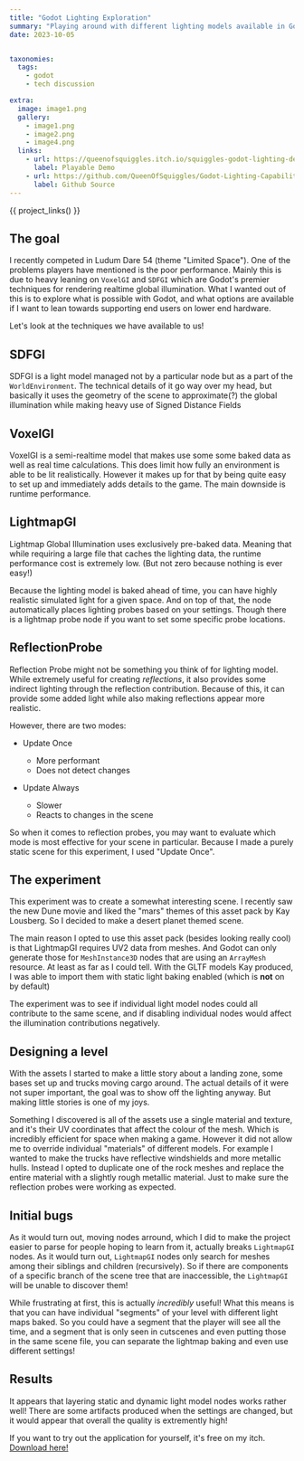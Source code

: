 ```yaml
---
title: "Godot Lighting Exploration"
summary: "Playing around with different lighting models available in Godot 4"
date: 2023-10-05


taxonomies:
  tags:
    - godot
    - tech discussion

extra:
  image: image1.png
  gallery:
    - image1.png
    - image2.png
    - image4.png
  links:
    - url: https://queenofsquiggles.itch.io/squiggles-godot-lighting-demo
      label: Playable Demo
    - url: https://github.com/QueenOfSquiggles/Godot-Lighting-Capabilities-Test
      label: Github Source
---
```


{{ project_links() }}

## The goal

I recently competed in Ludum Dare 54 (theme "Limited Space"). One of the problems players have mentioned is the poor performance. Mainly this is due to heavy leaning on `VoxelGI` and `SDFGI` which are Godot's premier techniques for rendering realtime global illumination. What I wanted out of this is to explore what is possible with Godot, and what options are available if I want to lean towards supporting end users on lower end hardware.

Let's look at the techniques we have available to us!

## SDFGI

SDFGI is a light model managed not by a particular node but as a part of the `WorldEnvironment`. The technical details of it go way over my head, but basically it uses the geometry of the scene to approximate(?) the global illumination while making heavy use of Signed Distance Fields

## VoxelGI

VoxelGI is a semi-realtime model that makes use some some baked data as well as real time calculations. This does limit how fully an environment is able to be lit realistically. However it makes up for that by being quite easy to set up and immediately adds details to the game. The main downside is runtime performance.

## LightmapGI

Lightmap Global Illumination uses exclusively pre-baked data. Meaning that while requiring a large file that caches the lighting data, the runtime performance cost is extremely low. (But not zero because nothing is ever easy!)

Because the lighting model is baked ahead of time, you can have highly realistic simulated light for a given space. And on top of that, the node automatically places lighting probes based on your settings. Though there is a lightmap probe node if you want to set some specific probe locations.

## ReflectionProbe

Reflection Probe might not be something you think of for lighting model. While extremely useful for creating *reflections*, it also provides some indirect lighting through the reflection contribution. Because of this, it can provide some added light while also making reflections appear more realistic.

However, there are two modes:

- Update Once
  - More performant
  - Does not detect changes

- Update Always
  - Slower
  - Reacts to changes in the scene

So when it comes to reflection probes, you may want to evaluate which mode is most effective for your scene in particular. Because I made a purely static scene for this experiment, I used "Update Once".

## The experiment

This experiment was to create a somewhat interesting scene. I recently saw the new Dune movie and liked the "mars" themes of this asset pack by Kay Lousberg. So I decided to make a desert planet themed scene.

The main reason I opted to use this asset pack (besides looking really cool) is that LightmapGI requires UV2 data from meshes. And Godot can only generate those for `MeshInstance3D` nodes that are using an `ArrayMesh` resource. At least as far as I could tell. With the GLTF models Kay produced, I was able to import them with static light baking enabled (which is **not** on by default)

The experiment was to see if individual light model nodes could all contribute to the same scene, and if disabling individual nodes would affect the illumination contributions negatively.

## Designing a level

With the assets I started to make a little story about a landing zone, some bases set up and trucks moving cargo around. The actual details of it were not super important, the goal was to show off the lighting anyway. But making little stories is one of my joys.

Something I discovered is all of the assets use a single material and texture, and it's their UV coordinates that affect the colour of the mesh. Which is incredibly efficient for space when making a game. However it did not allow me to override individual "materials" of different models. For example I wanted to make the trucks have reflective windshields and more metallic hulls. Instead I opted to duplicate one of the rock meshes and replace the entire material with a slightly rough metallic material. Just to make sure the reflection probes were working as expected.

## Initial bugs

As it would turn out, moving nodes arround, which I did to make the project easier to parse for people hoping to learn from it, actually breaks `LightmapGI` nodes. As it would turn out, `LightmapGI` nodes only search for meshes among their siblings and children (recursively). So if there are components of a specific branch of the scene tree that are inaccessible, the `LightmapGI` will be unable to discover them!

While frustrating at first, this is actually *incredibly* useful! What this means is that you can have individual "segments" of your level with different light maps baked. So you could have a segment that the player will see all the time, and a segment that is only seen in cutscenes and even putting those in the same scene file, you can separate the lightmap baking and even use different settings!

## Results

It appears that layering static and dynamic light model nodes works rather well! There are some artifacts produced when the settings are changed, but it would appear that overall the quality is extremently high!

If you want to try out the application for yourself, it's free on my itch. [Download here!](https://queenofsquiggles.itch.io/squiggles-godot-lighting-demo)
